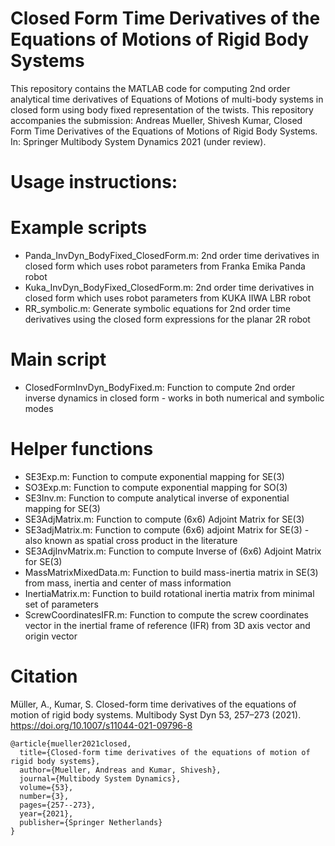 # Closed Form Time Derivatives of the Equations of Motions of Rigid Body Systems

This repository contains the MATLAB code for computing 2nd order analytical time derivatives of Equations of Motions of multi-body systems in closed form using body fixed representation of the twists. This repository accompanies the submission: Andreas Mueller, Shivesh Kumar, Closed Form Time Derivatives of the Equations of Motions of Rigid Body Systems. In: Springer Multibody System Dynamics 2021 (under review). 

# Usage instructions:

# Example scripts
* Panda_InvDyn_BodyFixed_ClosedForm.m: 2nd order time derivatives in closed form which uses robot parameters from Franka Emika Panda robot
* Kuka_InvDyn_BodyFixed_ClosedForm.m: 2nd order time derivatives in closed form which uses robot parameters from KUKA IIWA LBR robot
* RR_symbolic.m: Generate symbolic equations for 2nd order time derivatives using the closed form expressions for the planar 2R robot

# Main script
* ClosedFormInvDyn_BodyFixed.m: Function to compute 2nd order inverse dynamics in closed form - works in both numerical and symbolic modes

# Helper functions
* SE3Exp.m: Function to compute exponential mapping for SE(3)
* SO3Exp.m: Function to compute exponential mapping for SO(3)
* SE3Inv.m: Function to compute analytical inverse of exponential mapping for SE(3)
* SE3AdjMatrix.m: Function to compute (6x6) Adjoint Matrix for SE(3)
* SE3adjMatrix.m: Function to compute (6x6) adjoint Matrix for SE(3) - also known as spatial cross product in the literature
* SE3AdjInvMatrix.m: Function to compute Inverse of (6x6) Adjoint Matrix for SE(3)
* MassMatrixMixedData.m: Function to build mass-inertia matrix in SE(3) from mass, inertia and center of mass information
* InertiaMatrix.m: Function to build rotational inertia matrix from minimal set of parameters
* ScrewCoordinatesIFR.m: Function to compute the screw coordinates vector in the inertial frame of reference (IFR) from 3D axis vector and origin vector

# Citation
Müller, A., Kumar, S. Closed-form time derivatives of the equations of motion of rigid body systems. Multibody Syst Dyn 53, 257–273 (2021). https://doi.org/10.1007/s11044-021-09796-8
```
@article{mueller2021closed,
  title={Closed-form time derivatives of the equations of motion of rigid body systems},
  author={Mueller, Andreas and Kumar, Shivesh},
  journal={Multibody System Dynamics},
  volume={53},
  number={3},
  pages={257--273},
  year={2021},
  publisher={Springer Netherlands}
}
```
